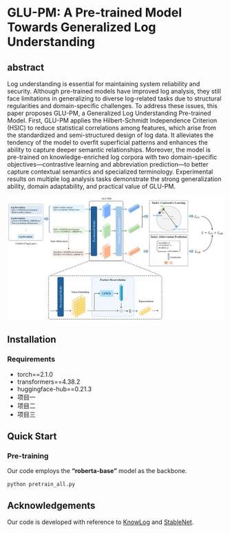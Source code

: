 # GLU-PM: A Pre-trained Model Towards Generalized Log Understanding

## abstract
Log understanding is essential for maintaining system reliability and security. Although pre-trained models have improved log analysis, they still face limitations in generalizing to diverse log-related tasks due to structural regularities and domain-specific challenges. To address these issues, this paper proposes GLU-PM, a Generalized Log Understanding Pre-trained Model. First, GLU-PM applies the Hilbert-Schmidt Independence Criterion (HSIC) to reduce statistical correlations among features, which arise from the standardized and semi-structured design of log data. It alleviates the tendency of the model to overfit superficial patterns and enhances the ability to capture deeper semantic relationships. Moreover, the model is pre-trained on knowledge-enriched log corpora with two domain-specific objectives—contrastive learning and abbreviation prediction—to better capture contextual semantics and specialized terminology. Experimental results on multiple log analysis tasks demonstrate the strong generalization ability, domain adaptability, and practical value of GLU-PM.

![Framework of GLU-PM](https://github.com/OneSmallStarfish/GLU-PM/blob/main/fig/fig1.png)

## Installation
### Requirements
- torch==2.1.0
- transformers==4.38.2
- huggingface-hub==0.21.3
- 项目一
- 项目二
- 项目三

## Quick Start
### Pre-training

Our code employs the **“roberta-base”** model as the backbone.

```
python pretrain_all.py
```


## Acknowledgements
Our code is developed with reference to [KnowLog](https://github.com/LeaperOvO/KnowLog) and [StableNet](https://github.com/xxgege/StableNet).
